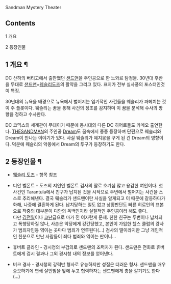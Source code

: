 Sandman Mystery Theater  

## Contents

    

1 개요

2 등장인물

## 1 개요 ¶

DC 산하의 버티고에서 출판했던 [샌드맨](%EC%83%8C%EB%93%9C%EB%A7%A8.md)을 주인공으로 한 느와르 탐정물.
30년대 후반을 무대로 [샌드맨](%EC%83%8C%EB%93%9C%EB%A7%A8.md)=[웨슬리도즈](%EC%9B%A8%EC%8A%AC%EB%A6%AC%20%EB%8F%84%EC%A6%88.md)의 활약을 그리고 있다. 표지가
전부 실사풍의 포스터인것이 특징.

  

30년대의 뉴욕을 배경으로 뉴욕에서 벌어지는 엽기적인 사건들을 웨슬리가 파헤치는 것이 주 플롯이다. 웨슬리는 꿈을 통해 사건의 징조를
감지하며 이 꿈을 분석해 수사의 방향을 정하고 수사한다.  

  

DC 코믹스의 세계관이 무대이기 때문에 동시대의 다른 DC 히어로들도 카메오 출연한다. [THESANDMAN](THE%20SANDMAN.md)의 주인공 [Dream](Dream.md)도 꿈속에서 종종 등장하며 단편으로
웨슬리와 Dream이 만나는 이야기가 있다. 사실 웨슬리가 예지몽을 꾸게 된 건 Dream의 영향이다. 덕분에 웨슬리의 악몽에서 Dream의
투구가 등장하기도 한다.

## 2 등장인물 ¶

  * [웨슬리 도즈](%EC%9B%A8%EC%8A%AC%EB%A6%AC%20%EB%8F%84%EC%A6%88.md) \- 항목 참조  

  * 디안 벨몬트 - 도즈의 지인인 벨몬트 검사의 딸로 호기심 많고 용감한 여인이다. 첫 사건인 Tarantula에서 친구가 납치된 것을 시작으로 주변에서 벌어지는 사건을 스스로 추리해낸다. 결국 웨슬리가 샌드맨이란 사실을 알게되고 이 때문에 갈등하다가 화해, 나중에 결혼하게 된다. 납치당하는 일도 없고 상황판단도 빠른 히로인의 표본으로 작중의 대부분이 디안의 독백인지라 실질적인 주인공이라 해도 좋다.  
다만 [김전일](%EA%B9%80%EC%A0%84%EC%9D%BC.md)이나
[코난](%EC%BD%94%EB%82%9C.md)급으로 마가 낀 여자란게 문제. 친한 친구는 두번이나 납치되고 폭행당하질 않나, 사촌은
악당에게 강간당했고, 본인이 가입한 헬스 클럽의 강사가 범죄자인등 엮이는 곳마다 범죄가 연루된다(...) 검사의 딸이라지만 그냥 개인적인
친분으로 만난 사람들이 죄다 범죄와 엮이는 판이니...  

  * 휴버트 클라인 - 경시청의 부검의로 샌드맨의 조력자가 된다. 샌드맨은 전화로 휴버트에게 검시 결과나 그외 경시청 내의 정보를 얻어낸다.   

  * 버크 경사 - 경시청의 강력반 형사로 유능하지만 성질은 더러운 형사. 샌드맨을 매우 증오하기에 연쇄 살인범을 앞에 두고 협력하자는 샌드맨에게 총을 갈기기도 한다(...)  


